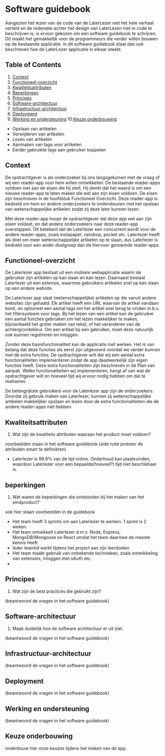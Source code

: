 # Software guidebook

Aangezien het lezen van de code van de LaterLezer niet het hele verhaal verteld en de redenatie achter het design van LaterLezen niet in code te beschrijven is, is ervoor gekozen om een software guidebook te schrijven. Dit maakt het gemakkelijk voor de programmeurs die verder willen bouwen op de bestaande applicatie. In dit software guidebook staat dan ook beschreven hoe de LaterLezer applicatie in elkaar steekt. 

## Table of Contents
1. [Context](#Context)
2. [Functioneel-overzicht](#Functioneel-overzicht)
3. [Kwaliteitsattributen](#Kwaliteitsattributen)
4. [Beperkingen](#Beperkingen)
5. [Principes](#Principes)
6. [Software-architectuur](#Software-architectuur)
7. [Infrastructuur-architectuur](#Infrastructuur-architectuur)
8. [Deployment](#Deployment)
9. [Werking en ondersteuning](#Werking-en-ondersteuning)
10.[Keuze onderbouwing](#Keuze-onderbouwing)

- Opslaan van artikelen
- Verwijderen van artikelen
- Lezen van artikelen
- Aanmaken van tags voor artikelen
- Eerder gebruikte tags aan gebruiker koppelen


## Context

De opdrachtgever is als onderzoeker bij ons langsgekomen met de vraag of wij een reader-app voor hem willen ontwikkelen. De bestaande reader-apps voldoen niet aan de eisen die hij stelt. Hij denkt dat het waard is om een nieuwe reader-app te laten maken die wel aan zijn eisen voldoen. De eisen zijn beschreven in de hoofdstuk Functioneel Overzicht. Deze reader-app is bedoeld om hem en andere onderzoekers te ondersteunen met het opslaan van wetenschappelijke artikelen zodat zij deze later kunnen lezen.

Met deze reader-app hoopt de opdrachtgever dat deze app wel aan zijn eisen voldoet, en dat andere onderzoekers naar deze reader-app overstappen. Dit betekent dat de Laterlezer een concurrent wordt voor de andere reader-apps, zoals instapaper, raindrop, pocket etc. Laterlezer heeft als doel om meer wetenschappelijke artikelen op te slaan, dus Laterlezer is bedoeld voor een ander doelgroep dan de hiervoor genoemde reader-apps.

## Functioneel-overzicht

De Laterlezer app bestaat uit een mobiele webapplicatie waarin de gebruiker zijn artikelen op kan slaan en kan lezen. Daarnaast bestaat Laterlezer uit een extensie, waarmee gebruikers artikelen snel op kan slaan op een andere website.

De Laterlezer app slaat (wetenschappelijke) artikelen op die vanuit andere websites zijn gehaald. Elk artikel heeft een URL waarvan de artikel vandaan komt, en optioneel een aantal tags om het artikel snel terug te vinden m.b.v. het filtersysteem voor tags. Bij het lezen van een artikel kan de gebruiker een aantal functies gebruiken om het lezen makkelijker te maken, bijvoorbeeld het groter maken van tekst, of het veranderen van de achtergrondskleur. Om een artikel bij een gebruiker, moet deze natuurlijk ook kunnen registreren en inloggen. 

Zonder deze basisfunctionaliteit kan de applicatie niet werken. Het is van belang dat deze functies als eerst zijn uitgevoerd voordat we verder kunnen met de extra functies. De opdrachtgever wilt dat wij een aantal extra functionaliteiten implementeren zodat de app daadwerkelijk zijn eigen functies heeft. Deze extra functionaliteiten zijn beschreven in de Plan van aanpak. Welke functionaliteiten wij implementeren, hangt af van wat de opdrachtgever wilt en hoeveel tijd wij ervoor nodig hebben om dat te realiseren.

De belangrijkste gebruikers voor de Laterlezer app zijn de onderzoekers. Doordat zij gebruik maken van Laterlezer, kunnen zij wetenschappelijke artikelen makkelijker opslaan en lezen door de extra functionaliteiten die de andere reader-apps niet hebben.

## Kwaliteitsattributen

1. Wat zijn de kwaliteits attributen waaraan het product moet voldoen?

voorbeelden staan in het software guidebook
(side note probeer de attributen smart te definiëren)

- Laterlezer is 99.9% van de tijd online. Onderhoud kan plaatsvinden, waardoor Laterlezer voor een bepaalde(hoeveel?) tijd niet beschikbaar is.

## beperkingen

1. Wat waren de beperkingen die ontstonden bij het maken van het eindproduct?

ook hier staan voorbeelden in de guidebook

- Het team heeft 3 sprints om aan Laterlezer te werken. 1 sprint is 2 weken.
- Het team ontwikkelt Laterlezer d.m.v. Node, Express, MongoDB/Mongoose en React omdat het team daarmee de meeste kennis heeft.
- Ieder teamlid werkt tijdens het project aan zijn leerdoelen
- Het team maakt gebruik van onbekende technieken, zoals ontwikkeling van extensies, inloggen met oAuth etc.
- 


## Principes
1. Wat zijn de best practices die gebruikt zijn?


(beantwoord de vragen in het software guidebook)

## Software-architectuur
1. Maak duidelijk hoe de software architectuur er uit ziet.

(beantwoord de vragen in het software guidebook)
## Infrastructuur-architectuur
(beantwoord de vragen in het software guidebook)
## Deployment
(beantwoord de vragen in het software guidebook)
## Werking en ondersteuning
(beantwoord de vragen in het software guidebook)

## Keuze onderbouwing
onderbouw hier onze keuzes tijdens het maken van de app. 
